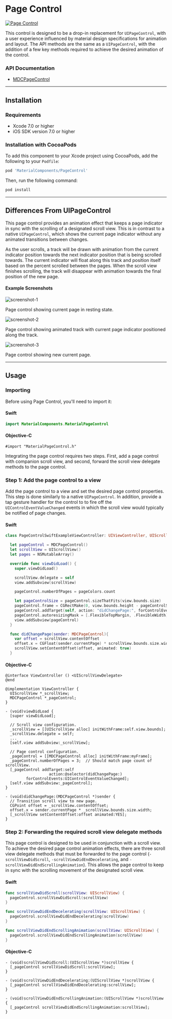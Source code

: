 # Page Control

<!--{% if site.link_to_site == "true" %}-->
[![Page Control](docs/assets/page_control.png)](docs/assets/page_control.mp4)
<!--{% else %}<div class="ios-animation right" markdown="1"><video src="docs/assets/page_control.mp4" autoplay loop></video></div>{% endif %}-->

This control is designed to be a drop-in replacement for `UIPageControl`, with a user experience
influenced by material design specifications for animation and layout. The API methods are the
same as a `UIPageControl`, with the addition of a few key methods required to achieve the
desired animation of the control.
<!--{: .intro }-->


### API Documentation

<ul class="icon-list">
  <li class="icon-link"><a href="https://material-ext.appspot.com/mdc-ios-preview/components/PageControl/apidocs/Classes/MDCPageControl.html">MDCPageControl</a></li>
</ul>


- - -

## Installation

### Requirements

- Xcode 7.0 or higher
- iOS SDK version 7.0 or higher

### Installation with CocoaPods

To add this component to your Xcode project using CocoaPods, add the following to your `Podfile`:

~~~ bash
pod 'MaterialComponents/PageControl'
~~~

Then, run the following command:

~~~ bash
pod install
~~~


- - -

## Differences From UIPageControl

This page control provides an animation effect that keeps a page indicator in sync with the
scrolling of a designated scroll view. This is in contrast to a native `UIPageControl`, which
shows the current page indicator without any animated transitions between changes.

As the user scrolls, a track will be drawn with animation from the current indicator position
towards the next indicator position that is being scrolled towards. The current indicator will
float along this track and position itself based on the percent scrolled between the pages.
When the scroll view finishes scrolling, the track will disappear with animation towards the
final position of the new page.


#### Example Screenshots


![screenshot-1](docs/assets/MDCPageControl_screenshot-1.png)
<!--{: .ios-screenshot .right }-->
Page control showing current page in resting state.
<!--{: .clear-after }-->


![screenshot-2](docs/assets/MDCPageControl_screenshot-2.png)
<!--{: .ios-screenshot .right }-->
Page control showing animated track with current page indicator positioned along the track.
<!--{: .clear-after }-->


![screenshot-3](docs/assets/MDCPageControl_screenshot-3.png)
<!--{: .ios-screenshot .right }-->
Page control showing new current page.
<!--{: .clear-after }-->


- - -

## Usage

### Importing

Before using Page Control, you'll need to import it:

<!--<div class="material-code-render" markdown="1">-->
#### Swift
~~~ swift
import MaterialComponents.MaterialPageControl
~~~

#### Objective-C

~~~ objc
#import "MaterialPageControl.h"
~~~
<!--</div>-->

Integrating the page control requires two steps. First, add a page control with companion scroll
view, and second, forward the scroll view delegate methods to the page control.

### Step 1: Add the page control to a view

Add the page control to a view and set the desired page control properties. This step is done
similarly to a native `UIPageControl`. In addition, provide a tap gesture handler for the control to
to fire off the `UIControlEventValueChanged` events in which the scroll view would typically be
notified of page changes.

<!--<div class="material-code-render" markdown="1">-->
#### Swift

~~~ swift
class PageControlSwiftExampleViewController: UIViewController, UIScrollViewDelegate {

  let pageControl = MDCPageControl()
  let scrollView = UIScrollView()
  let pages = NSMutableArray()

  override func viewDidLoad() {
    super.viewDidLoad()

    scrollView.delegate = self
    view.addSubview(scrollView)

    pageControl.numberOfPages = pageColors.count

    let pageControlSize = pageControl.sizeThatFits(view.bounds.size)
    pageControl.frame = CGRectMake(0, view.bounds.height - pageControlSize.height, view.bounds.width, pageControlSize.height);
    pageControl.addTarget(self, action: "didChangePage:", forControlEvents: .ValueChanged)
    pageControl.autoresizingMask = [.FlexibleTopMargin, .FlexibleWidth];
    view.addSubview(pageControl)
  }

  func didChangePage(sender: MDCPageControl){
    var offset = scrollView.contentOffset
    offset.x = CGFloat(sender.currentPage) * scrollView.bounds.size.width;
    scrollView.setContentOffset(offset, animated: true)
  }

~~~

#### Objective-C

~~~ objc
@interface ViewController () <UIScrollViewDelegate>
@end

@implementation ViewController {
  UIScrollView *_scrollView;
  MDCPageControl *_pageControl;
}

- (void)viewDidLoad {
  [super viewDidLoad];

  // Scroll view configuration.
  _scrollView = [[UIScrollView alloc] initWithFrame:self.view.bounds];
  _scrollView.delegate = self;
  ...
  [self.view addSubview:_scrollView];

  // Page control configuration.
  _pageControl = [[MDCPageControl alloc] initWithFrame:myFrame];
  _pageControl.numberOfPages = 3;  // Should match page count of scrollView.
  [_pageControl addTarget:self
                   action:@selector(didChangePage:)
         forControlEvents:UIControlEventValueChanged];
  [self.view addSubview:_pageControl];
}

- (void)didChangePage:(MDCPageControl *)sender {
  // Transition scroll view to new page.
  CGPoint offset = _scrollView.contentOffset;
  offset.x = sender.currentPage * _scrollView.bounds.size.width;
  [_scrollView setContentOffset:offset animated:YES];
}
~~~
<!--</div>-->

### Step 2: Forwarding the required scroll view delegate methods

This page control is designed to be used in conjunction with a scroll view. To achieve the desired
page control animation effects, there are three scroll view delegate methods that must be forwarded
to the page control (`-scrollViewDidScroll`, `-scrollViewDidEndDecelerating`, and
`-scrollViewDidEndScrollingAnimation`). This allows the page control to keep in sync with the
scrolling movement of the designated scroll view.

<!--<div class="material-code-render" markdown="1">-->
#### Swift

~~~ swift
func scrollViewDidScroll(scrollView: UIScrollView) {
  pageControl.scrollViewDidScroll(scrollView)
}

func scrollViewDidEndDecelerating(scrollView: UIScrollView) {
  pageControl.scrollViewDidEndDecelerating(scrollView)
}

func scrollViewDidEndScrollingAnimation(scrollView: UIScrollView) {
  pageControl.scrollViewDidEndScrollingAnimation(scrollView)
}
~~~

#### Objective-C

~~~ objc
- (void)scrollViewDidScroll:(UIScrollView *)scrollView {
  [_pageControl scrollViewDidScroll:scrollView];
}

- (void)scrollViewDidEndDecelerating:(UIScrollView *)scrollView {
  [_pageControl scrollViewDidEndDecelerating:scrollView];
}

- (void)scrollViewDidEndScrollingAnimation:(UIScrollView *)scrollView {
  [_pageControl scrollViewDidEndScrollingAnimation:scrollView];
}
~~~
<!--</div>-->
